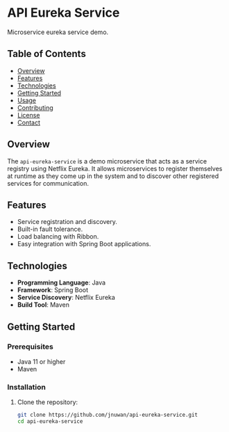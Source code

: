 # API Eureka Service

Microservice eureka service demo.

## Table of Contents

- [Overview](#overview)
- [Features](#features)
- [Technologies](#technologies)
- [Getting Started](#getting-started)
- [Usage](#usage)
- [Contributing](#contributing)
- [License](#license)
- [Contact](#contact)

## Overview

The `api-eureka-service` is a demo microservice that acts as a service registry using Netflix Eureka. It allows microservices to register themselves at runtime as they come up in the system and to discover other registered services for communication.

## Features

- Service registration and discovery.
- Built-in fault tolerance.
- Load balancing with Ribbon.
- Easy integration with Spring Boot applications.

## Technologies

- **Programming Language**: Java
- **Framework**: Spring Boot
- **Service Discovery**: Netflix Eureka
- **Build Tool**: Maven

## Getting Started

### Prerequisites

- Java 11 or higher
- Maven

### Installation

1. Clone the repository:
   ```bash
   git clone https://github.com/jnuwan/api-eureka-service.git
   cd api-eureka-service
